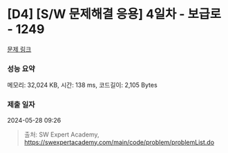 # [D4] [S/W 문제해결 응용] 4일차 - 보급로 - 1249 

[문제 링크](https://swexpertacademy.com/main/code/problem/problemDetail.do?contestProbId=AV15QRX6APsCFAYD) 

### 성능 요약

메모리: 32,024 KB, 시간: 138 ms, 코드길이: 2,105 Bytes

### 제출 일자

2024-05-28 09:26



> 출처: SW Expert Academy, https://swexpertacademy.com/main/code/problem/problemList.do